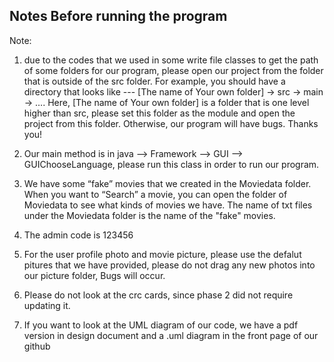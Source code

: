 ## Notes Before running the program

Note:



1. due to the codes that we used in some write file classes to get the path of some folders for our program, please open our project from the folder that is outside of the src folder.
For example, you should have a directory that looks like --- [The name of Your own folder] -> src -> main -> …. Here, [The name of Your own folder] is a folder that is one level higher than src, please set this folder as the module and open the project from this folder. Otherwise, our program will have bugs. Thanks you!

2. Our main method is in java --> Framework --> GUI --> GUIChooseLanguage, please run this class in order to run our program.

3. We have some “fake” movies that we created in the Moviedata folder. When you want to “Search” a movie, you can open the folder of Moviedata to see what kinds of movies we have. The name of txt files under the Moviedata folder is the name of the "fake" movies.

4. The admin code is 123456 

5. For the user profile photo and movie picture, please use the defalut pitures that we have provided, please do not drag any new photos into our picture folder, Bugs will occur. 

6. Please do not look at the crc cards, since phase 2 did not require updating it.

7. If you want to look at the UML diagram of our code, we have a pdf version in design document and a .uml diagram in the front page of our github
